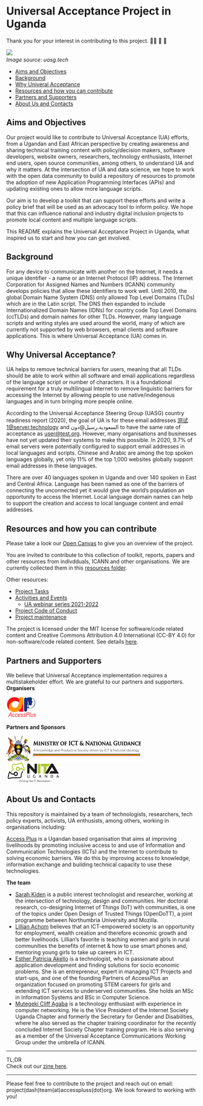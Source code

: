 # Universal Acceptance Project in Uganda
Thank you for your interest in contributing to this project. 👏🏾 🎊 🎉

<p><html>
  <img src="https://github.com/Universal-Acceptance-for-You/universal-acceptance-in-uganda/blob/main/images/ua-logo%402.png"
    width=200
  </img>
</html>
  <br><i>Image source: uasg.tech</i>

* [Aims and Objectives](#aims-and-objectives)
* [Background](#background)
* [Why Univeral Acceptance](#why-universal-acceptance)
* [Resources and how you can contribute](#resources-and-how-you-can-contribute)
* [Partners and Supporters](#partners-and-supporters)
* [About Us and Contacts](#about-us-and-contacts)

## Aims and Objectives
Our project would like to contribute to Universal Acceptance (UA) efforts, from a Ugandan and East African perspective by creating awareness and sharing technical training content with policy/decision makers, software developers, website owners, researchers, technology enthusiasts, Internet end users, open source communities, among others, to understand UA and why it matters. At the intersection of UA and data science, we hope to work with the open data community to build a repository of resources to promote the adoption of new Application Programming Interfaces (APIs) and updating existing ones to allow more language scripts.  

Our aim is to develop a toolkit that can support these efforts and write a policy brief that will be used as an advocacy tool to inform policy. We hope that this can influence national and industry digital inclusion projects to promote local content and multiple language scripts. 

This README explains the Universal Acceptance Project in Uganda, what inspired us to start and how you can get involved.

## Background
For any device to communicate with another on the Internet, it needs a unique identifier - a name or an Internet Protocol (IP) address. The Internet Corporation for Assigned Names and Numbers (ICANN) community develops policies that allow these identifiers to work well. Until 2010, the global Domain Name System (DNS) only allowed Top Level Domains (TLDs) which are in the Latin script. The DNS then expanded to include Internationalized Domain Names (IDNs) for country code Top Level Domains (ccTLDs) and domain names for other TLDs. However, many language scripts and writing styles are used around the world, many of which are currently not supported by web browsers, email clients and software applications. This is where Universal Acceptance (UA) comes in.

## Why Universal Acceptance?
UA helps to remove technical barriers for users, meaning that all TLDs should be able to work within all software and email applications regardless of the language script or number of characters.  It is a foundational requirement for a truly multilingual Internet to remove  linguistic barriers for accessing the Internet by allowing people to use native/indegenous languages and in turn bringing more people online. 

According to the Universal Acceptance Steering Group (UASG) country readiness report (2020), the goal of UA is for these email addresses 测试1@server.technology and السعودية.رسيل@دون to have the same rate of acceptance as user@test.org. However, many organisations and businesses have not yet updated their systems to make this possible. In 2020, 9.7% of email servers were potentially configured to support email addresses in local languages and scripts. Chinese and Arabic are among the top spoken languages globally, yet only 11% of the top 1,000 websites globally support email addresses in these languages. 

There are over 40 languages spoken in Uganda and over 140 spoken in East and Central Africa. Language has been named as one of the barriers of connecting the unconnected yet it would give the world’s population an opportunity to access the Internet. Local language domain names can help to support the creation and access to local language content and email addresses. 

## Resources and how you can contribute
Please take a look our [Open Canvas](https://github.com/Universal-Acceptance-for-You/universal-acceptance-in-uganda/blob/main/Open%20Canvas%20-%20UA4You(Feb%202021).pdf) to give you an overview of the project. 

You are invited to contribute to this collection of toolkit, reports, papers and other resources from indivdduals, ICANN and other organisations. We are currently collected them in this [resources folder](https://github.com/Universal-Acceptance-for-You/universal-acceptance-in-uganda/tree/main/resources). 

Other resources:
* [Project Tasks](https://github.com/Universal-Acceptance-for-You/universal-acceptance-in-uganda/projects/1?add_cards_query=is%3Aopen)
* [Activities and Events](https://github.com/Universal-Acceptance-for-You/universal-acceptance-in-uganda/tree/main/activities-and-events)
  * [UA webinar series 2021-2022](https://github.com/Universal-Acceptance-for-You/universal-acceptance-in-uganda/blob/main/activities-and-events/UA-webinar-series-2021-2022.md) 
* [Project Code of Conduct](https://github.com/Universal-Acceptance-for-You/universal-acceptance-in-uganda/blob/main/CODE_OF_CONDUCT.md)
* [Project maintenance](https://github.com/Universal-Acceptance-for-You/universal-acceptance-in-uganda/blob/main/MAINTENANCE.md)

The project is licensed under the MIT license for software/code related content and Creative Commons Attribution 4.0 International (CC-BY 4.0) for non-software/code related content. See details [here](https://github.com/Universal-Acceptance-for-You/universal-acceptance-in-uganda/blob/main/LICENSE).

## Partners and Supporters
We believe that Universal Acceptance implementation requires a multistakeholder effort. We are grateful to our partners and supporters.<br>
**Organisers**<br>
<p><html>
   <img src="https://github.com/Universal-Acceptance-for-You/universal-acceptance-in-uganda/blob/main/images/access-plus-logo-2.png"
    width=80
  </img>
</html><br>
 
 **Partners and Sponsors**<br>
 <p><html>
 <img src="https://github.com/Universal-Acceptance-for-You/universal-acceptance-in-uganda/blob/main/images/MoICT-logo_bigger-1.png"
    width=360
      </img>
  </html>
  <html>
   <img src="https://github.com/Universal-Acceptance-for-You/universal-acceptance-in-uganda/blob/main/images/NITA-U-logo.png" width=150 </img>
</html>

## About Us and Contacts
This repository is maintained by a team of technologists, researchers, tech policy experts, activists, UA enthusists, among others, working in organisations including: 

[Access Plus](https://accesspluss.org/) is a Ugandan based organisation that aims at improving livelihoods by promoting inclusive access to and use of Information and Communication Technologies (ICTs) and the Internet to contribute to solving economic barriers. We do this by improving access to knowledge, information exchange and building technical capacity to use these technologies.  

**The team**
* [Sarah Kiden](https://www.linkedin.com/in/sarah-kiden-2942b029/) is a public interest technologist and researcher, working at the intersection of technology, design and communities. Her doctoral research, co-designing Internet of Things (IoT) with communities, is one of the topics under Open Design of Trusted Things (OpenDoTT), a joint programme between Northumbria University and Mozilla. 
* [Lillian Achom](lillianachom.com/) believes that an ICT-empowered society is an opportunity for employment, wealth creation and therefore economic growth and better livelihoods. Lillian’s favorite is teaching women and girls in rural communities the benefits of internet & how to use smart phones and, mentoring young girls to take up careers in ICT.  
* [Esther Patricia Akello](https://www.linkedin.com/in/patricia-akello-0b76935b/?originalSubdomain=ug) is a technologist, who is passionate about application development and finding solutions for socio economic problems. She is an entrepreneur, expert in managing ICT Projects and start-ups, and one of the founding Partners of AccessPlus an organization focused on promoting STEM careers for girls and extending ICT services to underserved communities. She holds an MSc in Information Systems and BSc in Computer Science.
* [Mutegeki Cliff Agaba](https://mutegekicliff.com/) is a technology enthusiast with experience in computer networking. He is the Vice President of the Internet Society Uganda Chapter and formerly the Secretary for Gender and Disabilities, where he also served as the chapter training coordinator for the recently concluded Internet Society Chapter training program. He is also serving as a member of the Universal Acceptance Communications Working Group under the umbrella of ICANN.

-------------
TL;DR <br>Check out our [zine here](https://github.com/Universal-Acceptance-for-You/demistify-universal-acceptance/blob/main/zines/zine-universal-acceptance-1.pdf). 

-------------
Please feel free to contribute to the project and reach out on email: project(dash)team(at)accesspluss(dot)org. We look forward to working with you! 
